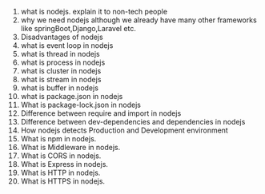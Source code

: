 1. what is nodejs. explain it to non-tech people
2. why we need nodejs although we already have many other frameworks like springBoot,Django,Laravel etc.
3. Disadvantages of nodejs
4. what is event loop in nodejs
5. what is thread in nodejs
6. what is process in nodejs
7. what is cluster in nodejs
8. what is stream in nodejs
9. what is buffer in nodejs
10. what is package.json in nodejs
11. What is package-lock.json in nodejs
12. Difference between require and import in nodejs
13. Difference between dev-dependencies and dependencies in nodejs
14. How nodejs detects Production and Development environment
15. What is npm in nodejs.
16. What is Middleware in nodejs.
17. What is CORS in nodejs.
18. What is Express in nodejs.
19. What is HTTP in nodejs.
20. What is HTTPS in nodejs.